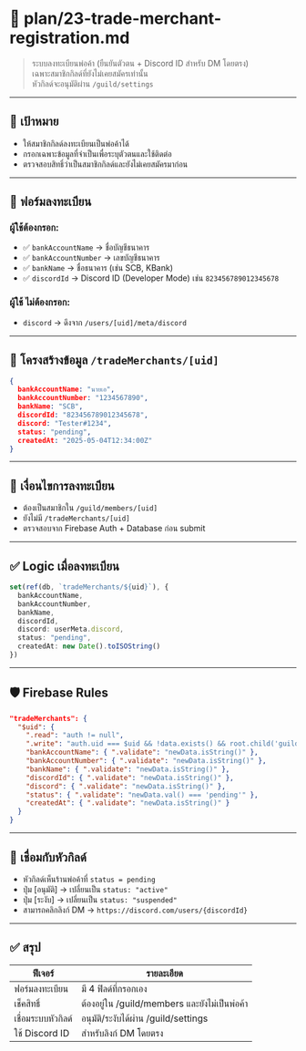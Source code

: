 # 🛒 plan/23-trade-merchant-registration.md

> ระบบลงทะเบียนพ่อค้า (ยืนยันตัวตน + Discord ID สำหรับ DM โดยตรง)  
> เฉพาะสมาชิกกิลด์ที่ยังไม่เคยสมัครเท่านั้น  
> หัวกิลด์จะอนุมัติผ่าน `/guild/settings`

---

## 🎯 เป้าหมาย

- ให้สมาชิกกิลด์ลงทะเบียนเป็นพ่อค้าได้
- กรอกเฉพาะข้อมูลที่จำเป็นเพื่อระบุตัวตนและใช้ติดต่อ
- ตรวจสอบสิทธิ์ว่าเป็นสมาชิกกิลด์และยังไม่เคยสมัครมาก่อน

---

## 📝 ฟอร์มลงทะเบียน

### ผู้ใช้ต้องกรอก:
- ✅ `bankAccountName` → ชื่อบัญชีธนาคาร
- ✅ `bankAccountNumber` → เลขบัญชีธนาคาร
- ✅ `bankName` → ชื่อธนาคาร (เช่น SCB, KBank)
- ✅ `discordId` → Discord ID (Developer Mode) เช่น `823456789012345678`

### ผู้ใช้ **ไม่ต้องกรอก**:
- `discord` → ดึงจาก `/users/[uid]/meta/discord`

---

## 📁 โครงสร้างข้อมูล `/tradeMerchants/[uid]`

```json
{
  bankAccountName: "นายเอ",
  bankAccountNumber: "1234567890",
  bankName: "SCB",
  discordId: "823456789012345678",
  discord: "Tester#1234",
  status: "pending",
  createdAt: "2025-05-04T12:34:00Z"
}
```

---

## 🔐 เงื่อนไขการลงทะเบียน

- ต้องเป็นสมาชิกใน `/guild/members/[uid]`
- ยังไม่มี `/tradeMerchants/[uid]`
- ตรวจสอบจาก Firebase Auth + Database ก่อน submit

---

## ✅ Logic เมื่อลงทะเบียน

```ts
set(ref(db, `tradeMerchants/${uid}`), {
  bankAccountName,
  bankAccountNumber,
  bankName,
  discordId,
  discord: userMeta.discord,
  status: "pending",
  createdAt: new Date().toISOString()
})
```

---

## 🛡️ Firebase Rules

```json
"tradeMerchants": {
  "$uid": {
    ".read": "auth != null",
    ".write": "auth.uid === $uid && !data.exists() && root.child('guild/members/' + auth.uid).exists()",
    "bankAccountName": { ".validate": "newData.isString()" },
    "bankAccountNumber": { ".validate": "newData.isString()" },
    "bankName": { ".validate": "newData.isString()" },
    "discordId": { ".validate": "newData.isString()" },
    "discord": { ".validate": "newData.isString()" },
    "status": { ".validate": "newData.val() === 'pending'" },
    "createdAt": { ".validate": "newData.isString()" }
  }
}
```

---

## 👑 เชื่อมกับหัวกิลด์

- หัวกิลด์เห็นร้านพ่อค้าที่ `status = pending`
- ปุ่ม [อนุมัติ] → เปลี่ยนเป็น `status: "active"`
- ปุ่ม [ระงับ] → เปลี่ยนเป็น `status: "suspended"`
- สามารถคลิกลิงก์ DM → `https://discord.com/users/{discordId}`

---

## ✅ สรุป

| ฟีเจอร์ | รายละเอียด |
|---------|-------------|
| ฟอร์มลงทะเบียน | มี 4 ฟิลด์ที่กรอกเอง |
| เช็คสิทธิ์ | ต้องอยู่ใน /guild/members และยังไม่เป็นพ่อค้า |
| เชื่อมระบบหัวกิลด์ | อนุมัติ/ระงับได้ผ่าน /guild/settings |
| ใช้ Discord ID | สำหรับลิงก์ DM โดยตรง |

